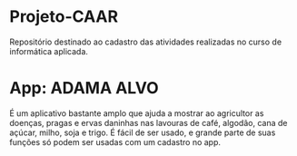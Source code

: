 # Projeto-CAAR
Repositório destinado ao cadastro das atividades realizadas no curso de informática aplicada.

# App: ADAMA ALVO
É um aplicativo bastante amplo que ajuda a mostrar ao agricultor as doenças, pragas e ervas daninhas nas lavouras de café, algodão, cana de açúcar, milho, soja e trigo.
É fácil de ser usado, e grande parte de suas funções só podem ser usadas com um cadastro no app.
